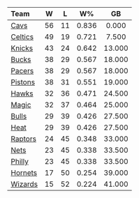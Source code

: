 | Team                            |  W  |  L  |  W%   |   GB   |
|:--------------------------------|:---:|:---:|:-----:|:------:|
| [Cavs](/r/clevelandcavs)        | 56  | 11  | 0.836 | 0.000  |
| [Celtics](/r/bostonceltics)     | 49  | 19  | 0.721 | 7.500  |
| [Knicks](/r/NYKnicks)           | 43  | 24  | 0.642 | 13.000 |
| [Bucks](/r/MkeBucks)            | 38  | 29  | 0.567 | 18.000 |
| [Pacers](/r/pacers)             | 38  | 29  | 0.567 | 18.000 |
| [Pistons](/r/DetroitPistons)    | 38  | 31  | 0.551 | 19.000 |
| [Hawks](/r/AtlantaHawks)        | 32  | 36  | 0.471 | 24.500 |
| [Magic](/r/OrlandoMagic)        | 32  | 37  | 0.464 | 25.000 |
| [Bulls](/r/chicagobulls)        | 29  | 39  | 0.426 | 27.500 |
| [Heat](/r/heat)                 | 29  | 39  | 0.426 | 27.500 |
| [Raptors](/r/torontoraptors)    | 24  | 45  | 0.348 | 33.000 |
| [Nets](/r/GoNets)               | 23  | 45  | 0.338 | 33.500 |
| [Philly](/r/sixers)             | 23  | 45  | 0.338 | 33.500 |
| [Hornets](/r/CharlotteHornets)  | 17  | 50  | 0.254 | 39.000 |
| [Wizards](/r/washingtonwizards) | 15  | 52  | 0.224 | 41.000 |